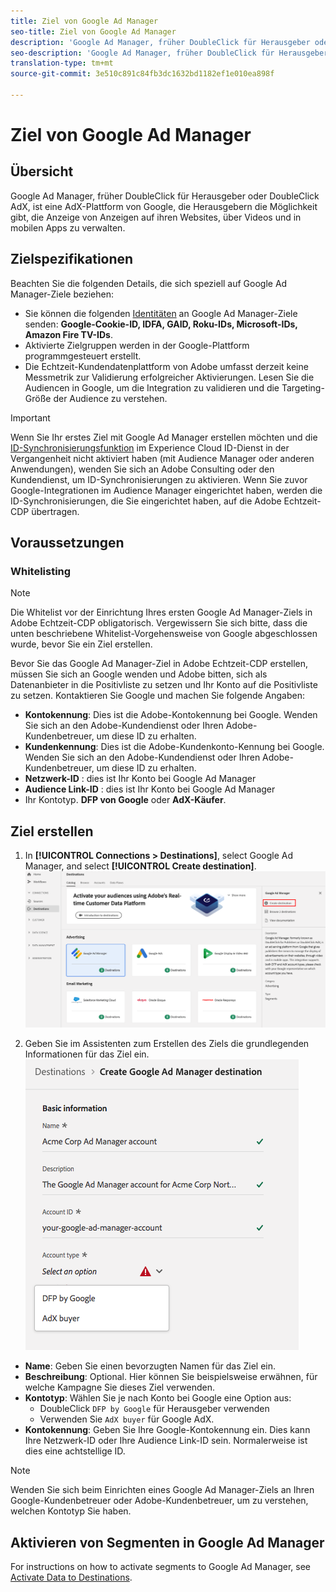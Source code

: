 ```yaml
---
title: Ziel von Google Ad Manager
seo-title: Ziel von Google Ad Manager
description: 'Google Ad Manager, früher DoubleClick für Herausgeber oder DoubleClick AdX, ist eine AdX-Plattform von Google, die Herausgebern die Möglichkeit gibt, die Anzeige von Anzeigen auf ihren Websites, über Videos und in mobilen Apps zu verwalten. '
seo-description: 'Google Ad Manager, früher DoubleClick für Herausgeber oder DoubleClick AdX, ist eine AdX-Plattform von Google, die Herausgebern die Möglichkeit gibt, die Anzeige von Anzeigen auf ihren Websites, über Videos und in mobilen Apps zu verwalten. '
translation-type: tm+mt
source-git-commit: 3e510c891c84fb3dc1632bd1182ef1e010ea898f

---
```



# Ziel von Google Ad Manager

## Übersicht

Google Ad Manager, früher DoubleClick für Herausgeber oder DoubleClick AdX, ist eine AdX-Plattform von Google, die Herausgebern die Möglichkeit gibt, die Anzeige von Anzeigen auf ihren Websites, über Videos und in mobilen Apps zu verwalten.

## Zielspezifikationen

Beachten Sie die folgenden Details, die sich speziell auf Google Ad Manager-Ziele beziehen:

* Sie können die folgenden [Identitäten](https://www.adobe.io/apis/experienceplatform/home/profile-identity-segmentation/profile-identity-segmentation-services.html#!api-specification/markdown/narrative/technical_overview/identity_namespace_overview/identity_namespace_overview.md) an Google Ad Manager-Ziele senden: **Google-Cookie-ID, IDFA, GAID, Roku-IDs, Microsoft-IDs, Amazon Fire TV-IDs**.
* Aktivierte Zielgruppen werden in der Google-Plattform programmgesteuert erstellt.
* Die Echtzeit-Kundendatenplattform von Adobe umfasst derzeit keine Messmetrik zur Validierung erfolgreicher Aktivierungen. Lesen Sie die Audiencen in Google, um die Integration zu validieren und die Targeting-Größe der Audience zu verstehen.

>[!IMPORTANT]
>
>Wenn Sie Ihr erstes Ziel mit Google Ad Manager erstellen möchten und die [ID-Synchronisierungsfunktion](https://docs.adobe.com/content/help/en/id-service/using/id-service-api/methods/idsync.html) im Experience Cloud ID-Dienst in der Vergangenheit nicht aktiviert haben (mit Audience Manager oder anderen Anwendungen), wenden Sie sich an Adobe Consulting oder den Kundendienst, um ID-Synchronisierungen zu aktivieren. Wenn Sie zuvor Google-Integrationen im Audience Manager eingerichtet haben, werden die ID-Synchronisierungen, die Sie eingerichtet haben, auf die Adobe Echtzeit-CDP übertragen.

## Voraussetzungen

### Whitelisting

>[!NOTE]
>
>Die Whitelist vor der Einrichtung Ihres ersten Google Ad Manager-Ziels in Adobe Echtzeit-CDP obligatorisch. Vergewissern Sie sich bitte, dass die unten beschriebene Whitelist-Vorgehensweise von Google abgeschlossen wurde, bevor Sie ein Ziel erstellen.

Bevor Sie das Google Ad Manager-Ziel in Adobe Echtzeit-CDP erstellen, müssen Sie sich an Google wenden und Adobe bitten, sich als Datenanbieter in die Positivliste zu setzen und Ihr Konto auf die Positivliste zu setzen. Kontaktieren Sie Google und machen Sie folgende Angaben:

* **Kontokennung**: Dies ist die Adobe-Kontokennung bei Google. Wenden Sie sich an den Adobe-Kundendienst oder Ihren Adobe-Kundenbetreuer, um diese ID zu erhalten.
* **Kundenkennung**: Dies ist die Adobe-Kundenkonto-Kennung bei Google. Wenden Sie sich an den Adobe-Kundendienst oder Ihren Adobe-Kundenbetreuer, um diese ID zu erhalten.
* **Netzwerk-ID** : dies ist Ihr Konto bei Google Ad Manager
* **Audience Link-ID** : dies ist Ihr Konto bei Google Ad Manager
* Ihr Kontotyp. **DFP von Google** oder **AdX-Käufer**.

## Ziel erstellen

1. In **[!UICONTROL Connections > Destinations]**, select Google Ad Manager, and select **[!UICONTROL Create destination]**.
   ![Google Ad Manager-Ziel verbinden](/help/rtcdp/destinations/assets/google-1-destination.png)

2. Geben Sie im Assistenten zum Erstellen des Ziels die grundlegenden Informationen für das Ziel ein.
   ![Grundlegende Informationen Google Ad Manager](/help/rtcdp/destinations/assets/google-1-basic-information.png)
* **Name**: Geben Sie einen bevorzugten Namen für das Ziel ein.
* **Beschreibung**: Optional. Hier können Sie beispielsweise erwähnen, für welche Kampagne Sie dieses Ziel verwenden.
* **Kontotyp**: Wählen Sie je nach Konto bei Google eine Option aus:
   * DoubleClick `DFP by Google` für Herausgeber verwenden
   * Verwenden Sie `AdX buyer` für Google AdX.
* **Kontokennung**: Geben Sie Ihre Google-Kontokennung ein. Dies kann Ihre Netzwerk-ID oder Ihre Audience Link-ID sein. Normalerweise ist dies eine achtstellige ID.

>[!NOTE]
>
>Wenden Sie sich beim Einrichten eines Google Ad Manager-Ziels an Ihren Google-Kundenbetreuer oder Adobe-Kundenbetreuer, um zu verstehen, welchen Kontotyp Sie haben.

## Aktivieren von Segmenten in Google Ad Manager

For instructions on how to activate segments to Google Ad Manager, see [Activate Data to Destinations](/help/rtcdp/destinations/activate-destinations.md).
